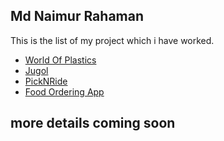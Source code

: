 <!-- Write readme for introducing this app -->

## Md Naimur Rahaman

This is the list of my project which i have worked.

-   [World Of Plastics](projects/world-of-plastics.md)
-   [Jugol](projects/jugol-app.md)
-   [PickNRide](projects/pick-N-Rde.md)
-   [Food Ordering App](projects/food-ordering-app.md)

## more details coming soon
